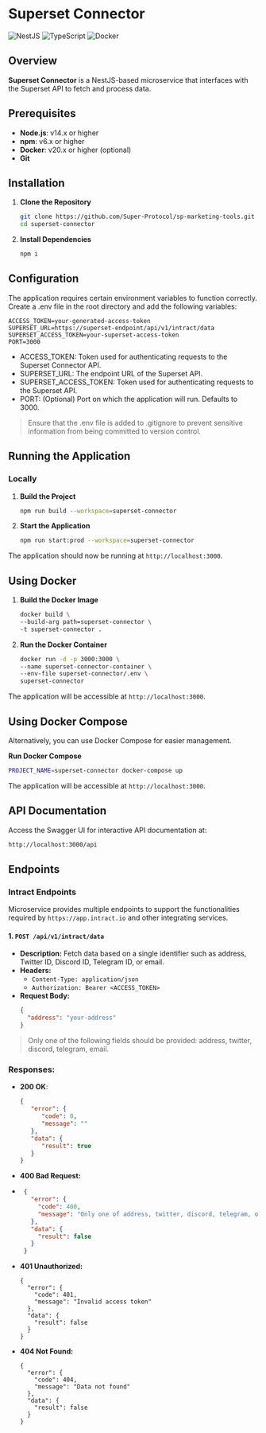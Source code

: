 # Superset Connector

![NestJS](https://img.shields.io/badge/NestJS-1ED760?logo=nestjs&logoColor=white)
![TypeScript](https://img.shields.io/badge/TypeScript-3178C6?logo=typescript&logoColor=white)
![Docker](https://img.shields.io/badge/Docker-2496ED?logo=docker&logoColor=white)

## Overview

**Superset Connector** is a NestJS-based microservice that interfaces with the Superset API to fetch and process data.

## Prerequisites

- **Node.js**: v14.x or higher
- **npm**: v6.x or higher
- **Docker**: v20.x or higher (optional)
- **Git**

## Installation

1. **Clone the Repository**

   ```bash
   git clone https://github.com/Super-Protocol/sp-marketing-tools.git
   cd superset-connector
   ```
2. **Install Dependencies**
   ```bash
   npm i
   ```
   
## Configuration
The application requires certain environment variables to function correctly. Create a .env file in the root directory and add the following variables:

```env
ACCESS_TOKEN=your-generated-access-token
SUPERSET_URL=https://superset-endpoint/api/v1/intract/data
SUPERSET_ACCESS_TOKEN=your-superset-access-token
PORT=3000
```

- ACCESS_TOKEN: Token used for authenticating requests to the Superset Connector API.
- SUPERSET_URL: The endpoint URL of the Superset API.
- SUPERSET_ACCESS_TOKEN: Token used for authenticating requests to the Superset API.
- PORT: (Optional) Port on which the application will run. Defaults to 3000.

> Ensure that the .env file is added to .gitignore to prevent sensitive information from being committed to version control.

## Running the Application

### Locally

1. **Build the Project**
   
   ```bash
   npm run build --workspace=superset-connector
   ```
   
2. **Start the Application**

   ```bash
   npm run start:prod --workspace=superset-connector
   ```

The application should now be running at `http://localhost:3000`.

## Using Docker

1. **Build the Docker Image**

   ```bash
   docker build \
   --build-arg path=superset-connector \
   -t superset-connector .
   ```
   
2. **Run the Docker Container**

   ```bash
   docker run -d -p 3000:3000 \
   --name superset-connector-container \
   --env-file superset-connector/.env \
   superset-connector
   ```

The application will be accessible at `http://localhost:3000`.

## Using Docker Compose

Alternatively, you can use Docker Compose for easier management.

**Run Docker Compose**

   ```bash
   PROJECT_NAME=superset-connector docker-compose up
   ```

The application will be accessible at `http://localhost:3000`.

## API Documentation

Access the Swagger UI for interactive API documentation at:

   ```bash
   http://localhost:3000/api
   ```

## Endpoints

### Intract Endpoints

Microservice provides multiple endpoints to support the functionalities required by `https://app.intract.io` and other integrating services.

#### 1. `POST /api/v1/intract/data`

- **Description:** Fetch data based on a single identifier such as address, Twitter ID, Discord ID, Telegram ID, or email.
- **Headers:**
   - `Content-Type: application/json`
   - `Authorization: Bearer <ACCESS_TOKEN>`
- **Request Body:**
  ```json
  {
    "address": "your-address"
  }

> Only one of the following fields should be provided:
> address, twitter, discord, telegram, email.

### Responses:

- **200 OK**:

   ```json
   {
      "error": {
         "code": 0,
         "message": ""
      },
      "data": {
         "result": true
      }
   }
   ```

- **400 Bad Request:**

- ```json
   {
     "error": {
       "code": 400,
       "message": "Only one of address, twitter, discord, telegram, or email must be provided"
     },
     "data": {
       "result": false
     }
   }
   ```

- **401 Unauthorized:**
   ```josn
   {
     "error": {
       "code": 401,
       "message": "Invalid access token"
     },
     "data": {
       "result": false
     }
   }
   ```

- **404 Not Found:**
   
  ```josn
  {
    "error": {
      "code": 404,
      "message": "Data not found"
    },
    "data": {
      "result": false
    }
  }
   ```


